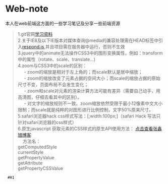 # Web-note
本人在web前端这方面的一些学习笔记及分享一些前端资源
>  1.git官网[学习资料](https://git-scm.com/book/zh/v2) <br>
>  2.关于IE8及以下IE版本对媒体查询@media的兼容处理需在HEAD标签中引入[respond.js](https://github.com/StrugglingBirds/Web-note/blob/master/respond.js),并且项目需在服务器中运行，否则不生效 <br>
>  3.jquery中的animate无法操作CSS3中的图形变换属性，例如：transform中的属性（rotate、scale、translate...) <br>
>  4.zoom与CSS3中的scale的区别： <br>
      - zoom的缩放是相对于左上角的；而scale默认是居中缩放； <br>
      - zoom的缩放改变了元素占据的空间大小；而scale的缩放占据的原始尺寸不变，页面布局不会发生变化； <br>
      - zoom和scale对元素的渲染计算方法可能有差异（需要自己动手，用高清图，仔细去看其中的区别）。 <br>
      - 对文字的缩放规则不一致。zoom缩放依然受限于最小12像素中文大小限制；而scale就是纯粹的对图形进行比例控制，文字50%原来尺寸。 <br>
>  5.safari浏览器hack css样式写法：[;width:100px;]（safari Hack 写法只针对safari浏览器的css样式）<br>
>  6.原生javascript 获取元素的CSS样式的原生API使用方法： [点击查看张鑫旭博客](http://www.zhangxinxu.com/wordpress/2012/05/getcomputedstyle-js-getpropertyvalue-currentstyle/) <br>
     方法名：<br>
     getComputedStyle <br>
     currentStyle <br>
     getPropertyValue <br>
     getAttribute <br>
     getPropertyCSSValue <br>
     
     #H1
